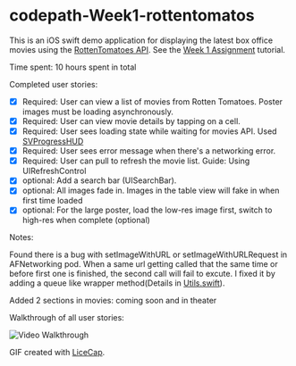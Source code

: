 # codepath-Week1-rottentomatos

This is an iOS swift demo application for displaying the latest box office movies using the [RottenTomatoes API](http://www.rottentomatoes.com/). See the [Week 1 Assignment](https://courses.codepath.com/courses/intro_to_ios/week/1#!assignment) tutorial.

Time spent: 10 hours spent in total

Completed user stories:
  * [x] Required: User can view a list of movies from Rotten Tomatoes. Poster images must be loading asynchronously.
  * [x] Required: User can view movie details by tapping on a cell.
  * [x] Required: User sees loading state while waiting for movies API. Used [SVProgressHUD](http://samvermette.com/199)
  * [x] Required: User sees error message when there's a networking error. 
  * [x] Required: User can pull to refresh the movie list. Guide: Using UIRefreshControl
  * [x] optional: Add a search bar (UISearchBar).
  * [x] optional: All images fade in. Images in the table view will fake in when first time loaded
  * [x] optional: For the large poster, load the low-res image first, switch to high-res when complete (optional)

Notes:

Found there is a bug with setImageWithURL or setImageWithURLRequest in AFNetworking pod. When a same url getting called that the same time or before first one is finished, the second call will fail to excute. I fixed it by adding a queue like wrapper method(Details in [Utils.swift](rottenTomato/Utils.swift)).

Added 2 sections in movies: coming soon and in theater

Walkthrough of all user stories:

![Video Walkthrough](walk_through.gif)

GIF created with [LiceCap](http://www.cockos.com/licecap/).
